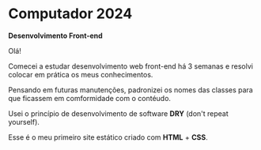 # Computador 2024

**Desenvolvimento Front-end**

Olá!

Comecei a estudar desenvolvimento web front-end há 3 semanas e resolvi colocar em prática os meus conhecimentos.

Pensando em futuras manutenções, padronizei os nomes das classes para que ficassem em comformidade com o contéudo.

Usei o princípio de desenvolvimento de software **DRY** (don't repeat yourself).

Esse é o meu primeiro site estático criado com **HTML** + **CSS**.

